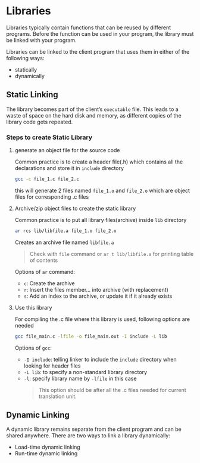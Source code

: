 # Libraries
Libraries typically contain functions that can be reused by different programs. Before the function can be used in your program, the library must be linked with your program.

Libraries can be linked to the client program that uses them in either of the following ways:
- statically
- dynamically

## Static Linking

The library becomes part of the client’s `executable` file. This leads to a waste of space on the hard disk and memory, as different copies of the library code gets repeated.

### Steps to create Static Library

1. generate an object file for the source code
   
   Common practice is to create a header file(.h) which contains all the
   declarations and store it in `include` directory

    ``` bash
    gcc -c file_1.c file_2.c
    ```
    
    this will generate 2 files named `file_1.o` and `file_2.o` which are object files for corresponding .c files

2. Archive/zip object files to create the static library

    Common practice is to put all library files(archive) inside `lib` directory
    ``` bash
    ar rcs lib/libfile.a file_1.o file_2.o
    ```
    
    Creates an archive file named `libfile.a`
    > Check with `file` command or `ar t lib/libfile.a` for printing table of contents

    Options of `ar` command:
    - `c`: Create the archive
    - `r`: Insert the files member... into archive (with replacement)
    - `s`: Add an index to the archive, or update it if it already exists

3. Use this library
   
   For compiling the .c file where this library is used, following options are needed
   ``` bash
   gcc file_main.c -lfile -o file_main.out -I include -L lib
   ```
   
   Options of `gcc`:
   - `-I include`: telling linker to include the `include` directory when looking for header files
   - `-L lib`: to specify a non-standard library directory
   - `-l`: specify library name by `-lfile` in this case
     > This option should be after all the .c files needed for current translation unit.

## Dynamic Linking

A dynamic library remains separate from the client program and can be shared anywhere. There are two ways to link a library dynamically:

- Load-time dynamic linking
- Run-time dynamic linking
